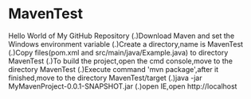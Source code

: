 # MavenTest
Hello World of My GitHub Repository
(.)Download Maven and set the Windows environment variable
(.)Create a directory,name is MavenTest
(.)Copy files(pom.xml and src/main/java/Example.java) to directory MavenTest
(.)To build the project,open the cmd console,move to the directory MavenTest
(.)Execute command 'mvn package',after it finished,move to the directory MavenTest/target
(.)java -jar MyMavenProject-0.0.1-SNAPSHOT.jar
(.)open IE,open http://localhost
